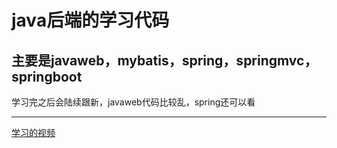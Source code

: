 # java后端的学习代码

主要是javaweb，mybatis，spring，springmvc，springboot
--------
学习完之后会陆续跟新，javaweb代码比较乱，spring还可以看 

------
[学习的视频](https://space.bilibili.com/95256449/channel/seriesdetail?sid=393820)

